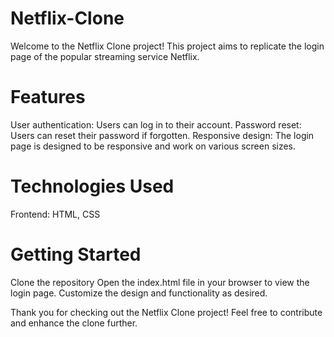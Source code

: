 # Netflix-Clone
Welcome to the Netflix Clone project! This project aims to replicate the login page of the popular streaming service Netflix.

# Features
User authentication: Users can log in to their account.
Password reset: Users can reset their password if forgotten.
Responsive design: The login page is designed to be responsive and work on various screen sizes.

# Technologies Used
Frontend: HTML, CSS

# Getting Started
Clone the repository
Open the index.html file in your browser to view the login page.
Customize the design and functionality as desired.

Thank you for checking out the Netflix Clone project! Feel free to contribute and enhance the clone further.
